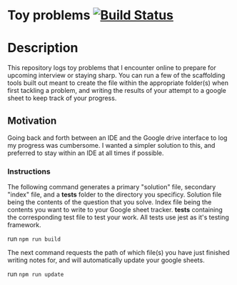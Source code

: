 # Toy problems [![Build Status](https://travis-ci.com/AlbertLapTu/Toy-problems.svg?branch=master)](https://travis-ci.com/AlbertLapTu/Toy-problems)

# Description

This repository logs toy problems that I encounter online to prepare for upcoming interview or staying sharp. You can run a few of the scaffolding tools built out
meant to create the file within the appropriate folder(s) when first tackling a problem, and writing the results of your attempt to a google sheet to keep track of your progress.

## Motivation

Going back and forth between an IDE and the Google drive interface to log my progress was cumbersome. I wanted a simpler solution to this, and preferred to stay within an IDE at all times if possible.

### Instructions

The following command generates a primary "solution" file, secondary "index" file, and a **tests** folder to the directory you specificy.
Solution file being the contents of the question that you solve.
Index file being the contents you want to write to your Google sheet tracker.
**tests** containing the corresponding test file to test your work. All tests use jest as it's testing framework.

run `npm run build`

The next command requests the path of which file(s) you have just finished writing notes for, and will automatically update your google sheets.

run `npm run update`
